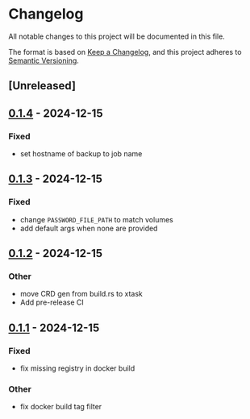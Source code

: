 # Changelog

All notable changes to this project will be documented in this file.

The format is based on [Keep a Changelog](https://keepachangelog.com/en/1.0.0/),
and this project adheres to [Semantic Versioning](https://semver.org/spec/v2.0.0.html).

## [Unreleased]

## [0.1.4](https://github.com/ansg191/restic-operator/compare/restic-operator-v0.1.3...restic-operator-v0.1.4) - 2024-12-15

### Fixed

- set hostname of backup to job name

## [0.1.3](https://github.com/ansg191/restic-operator/compare/restic-operator-v0.1.2...restic-operator-v0.1.3) - 2024-12-15

### Fixed

- change `PASSWORD_FILE_PATH` to match volumes
- add default args when none are provided

## [0.1.2](https://github.com/ansg191/restic-operator/compare/restic-operator-v0.1.1...restic-operator-v0.1.2) - 2024-12-15

### Other

- move CRD gen from build.rs to xtask
- Add pre-release CI

## [0.1.1](https://github.com/ansg191/restic-operator/compare/restic-operator-v0.1.0...restic-operator-v0.1.1) - 2024-12-15

### Fixed

- fix missing registry in docker build

### Other

- fix docker build tag filter
